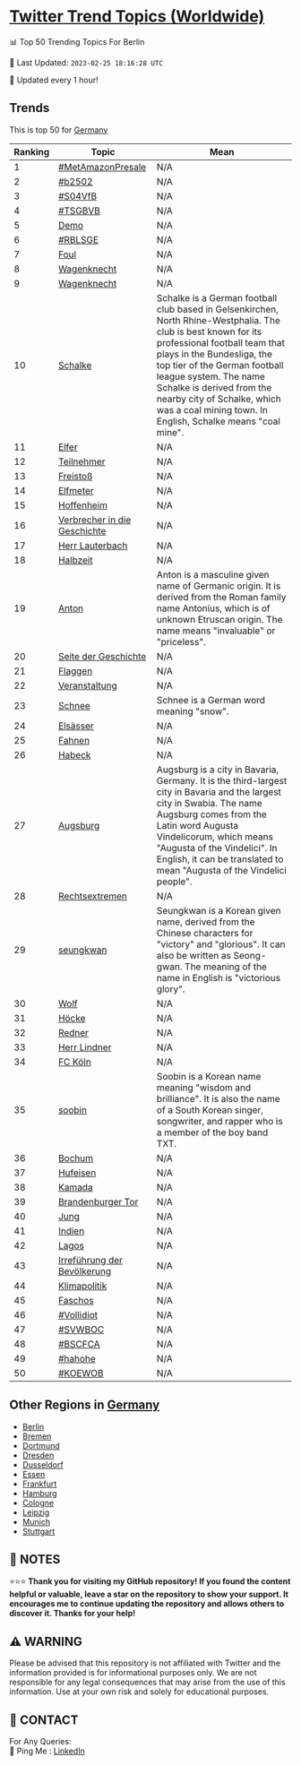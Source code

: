 [Twitter Trend Topics (Worldwide)](https://github.com/ErcinDedeoglu/Twitter-Trend-Topics)
==========


📊 Top 50 Trending Topics For Berlin

📆 Last Updated: `2023-02-25 18:16:28 UTC`

🔧 Updated every 1 hour!


## Trends

This is top 50 for [Germany](</Germany>)

| Ranking | Topic | Mean |
| ------- | ------------ | ------------ |
| 1 | [#MetAmazonPresale](http://twitter.com/search?q=%23MetAmazonPresale) | N/A |
| 2 | [#b2502](http://twitter.com/search?q=%23b2502) | N/A |
| 3 | [#S04VfB](http://twitter.com/search?q=%23S04VfB) | N/A |
| 4 | [#TSGBVB](http://twitter.com/search?q=%23TSGBVB) | N/A |
| 5 | [Demo](http://twitter.com/search?q=Demo) | N/A |
| 6 | [#RBLSGE](http://twitter.com/search?q=%23RBLSGE) | N/A |
| 7 | [Foul](http://twitter.com/search?q=Foul) | N/A |
| 8 | [Wagenknecht](http://twitter.com/search?q=Wagenknecht) | N/A |
| 9 | [Wagenknecht](http://twitter.com/search?q=Wagenknecht) | N/A |
| 10 | [Schalke](http://twitter.com/search?q=Schalke) | Schalke is a German football club based in Gelsenkirchen, North Rhine-Westphalia. The club is best known for its professional football team that plays in the Bundesliga, the top tier of the German football league system. The name Schalke is derived from the nearby city of Schalke, which was a coal mining town. In English, Schalke means "coal mine". |
| 11 | [Elfer](http://twitter.com/search?q=Elfer) | N/A |
| 12 | [Teilnehmer](http://twitter.com/search?q=Teilnehmer) | N/A |
| 13 | [Freistoß](http://twitter.com/search?q=Freisto%c3%9f) | N/A |
| 14 | [Elfmeter](http://twitter.com/search?q=Elfmeter) | N/A |
| 15 | [Hoffenheim](http://twitter.com/search?q=Hoffenheim) | N/A |
| 16 | [Verbrecher in die Geschichte](http://twitter.com/search?q=Verbrecher+in+die+Geschichte) | N/A |
| 17 | [Herr Lauterbach](http://twitter.com/search?q=Herr+Lauterbach) | N/A |
| 18 | [Halbzeit](http://twitter.com/search?q=Halbzeit) | N/A |
| 19 | [Anton](http://twitter.com/search?q=Anton) | Anton is a masculine given name of Germanic origin. It is derived from the Roman family name Antonius, which is of unknown Etruscan origin. The name means "invaluable" or "priceless". |
| 20 | [Seite der Geschichte](http://twitter.com/search?q=Seite+der+Geschichte) | N/A |
| 21 | [Flaggen](http://twitter.com/search?q=Flaggen) | N/A |
| 22 | [Veranstaltung](http://twitter.com/search?q=Veranstaltung) | N/A |
| 23 | [Schnee](http://twitter.com/search?q=Schnee) | Schnee is a German word meaning "snow". |
| 24 | [Elsässer](http://twitter.com/search?q=Els%c3%a4sser) | N/A |
| 25 | [Fahnen](http://twitter.com/search?q=Fahnen) | N/A |
| 26 | [Habeck](http://twitter.com/search?q=Habeck) | N/A |
| 27 | [Augsburg](http://twitter.com/search?q=Augsburg) | Augsburg is a city in Bavaria, Germany. It is the third-largest city in Bavaria and the largest city in Swabia. The name Augsburg comes from the Latin word Augusta Vindelicorum, which means "Augusta of the Vindelici". In English, it can be translated to mean "Augusta of the Vindelici people". |
| 28 | [Rechtsextremen](http://twitter.com/search?q=Rechtsextremen) | N/A |
| 29 | [seungkwan](http://twitter.com/search?q=seungkwan) | Seungkwan is a Korean given name, derived from the Chinese characters for "victory" and "glorious". It can also be written as Seong-gwan. The meaning of the name in English is "victorious glory". |
| 30 | [Wolf](http://twitter.com/search?q=Wolf) | N/A |
| 31 | [Höcke](http://twitter.com/search?q=H%c3%b6cke) | N/A |
| 32 | [Redner](http://twitter.com/search?q=Redner) | N/A |
| 33 | [Herr Lindner](http://twitter.com/search?q=Herr+Lindner) | N/A |
| 34 | [FC Köln](http://twitter.com/search?q=FC+K%c3%b6ln) | N/A |
| 35 | [soobin](http://twitter.com/search?q=soobin) | Soobin is a Korean name meaning "wisdom and brilliance". It is also the name of a South Korean singer, songwriter, and rapper who is a member of the boy band TXT. |
| 36 | [Bochum](http://twitter.com/search?q=Bochum) | N/A |
| 37 | [Hufeisen](http://twitter.com/search?q=Hufeisen) | N/A |
| 38 | [Kamada](http://twitter.com/search?q=Kamada) | N/A |
| 39 | [Brandenburger Tor](http://twitter.com/search?q=Brandenburger+Tor) | N/A |
| 40 | [Jung](http://twitter.com/search?q=Jung) | N/A |
| 41 | [Indien](http://twitter.com/search?q=Indien) | N/A |
| 42 | [Lagos](http://twitter.com/search?q=Lagos) | N/A |
| 43 | [Irreführung der Bevölkerung](http://twitter.com/search?q=Irref%c3%bchrung+der+Bev%c3%b6lkerung) | N/A |
| 44 | [Klimapolitik](http://twitter.com/search?q=Klimapolitik) | N/A |
| 45 | [Faschos](http://twitter.com/search?q=Faschos) | N/A |
| 46 | [#Vollidiot](http://twitter.com/search?q=%23Vollidiot) | N/A |
| 47 | [#SVWBOC](http://twitter.com/search?q=%23SVWBOC) | N/A |
| 48 | [#BSCFCA](http://twitter.com/search?q=%23BSCFCA) | N/A |
| 49 | [#hahohe](http://twitter.com/search?q=%23hahohe) | N/A |
| 50 | [#KOEWOB](http://twitter.com/search?q=%23KOEWOB) | N/A |



## Other Regions in [Germany](</Germany>)

* [Berlin](</Germany/Berlin.md>)
* [Bremen](</Germany/Bremen.md>)
* [Dortmund](</Germany/Dortmund.md>)
* [Dresden](</Germany/Dresden.md>)
* [Dusseldorf](</Germany/Dusseldorf.md>)
* [Essen](</Germany/Essen.md>)
* [Frankfurt](</Germany/Frankfurt.md>)
* [Hamburg](</Germany/Hamburg.md>)
* [Cologne](</Germany/Cologne.md>)
* [Leipzig](</Germany/Leipzig.md>)
* [Munich](</Germany/Munich.md>)
* [Stuttgart](</Germany/Stuttgart.md>)



## 📝 NOTES

⭐⭐⭐ **Thank you for visiting my GitHub repository! If you found the content helpful or valuable, leave a star on the repository to show your support. It encourages me to continue updating the repository and allows others to discover it. Thanks for your help!**


## ⚠️ WARNING

Please be advised that this repository is not affiliated with Twitter and the information provided is for informational purposes only. We are not responsible for any legal consequences that may arise from the use of this information. Use at your own risk and solely for educational purposes.


## 📨 CONTACT

 For Any Queries:  
            🏓 Ping Me : [LinkedIn](https://www.linkedin.com/in/ercindedeoglu/)
